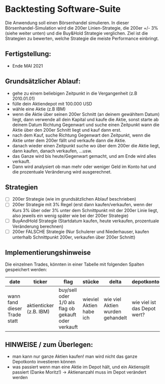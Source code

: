 # Backtesting Software-Suite
Die Anwendung soll einen Börsenhandel simulieren. In dieser Börsenhandel-Simulation wird die 200er Linien-Strategie, die 200er +/- 3% (siehe weiter unten) und die Buy&Hold Strategie verglichen. Ziel ist die Strategien zu bewerten, welche Strategie die meiste Performance einbringt.

## Fertigstellung:
- Ende MAI 2021

## Grundsätzlicher Ablauf:
- gehe zu einem beliebigen Zeitpunkt in die Vergangenheit (z.B 2010.01.01)
- fülle dein Aktiendepot mit 100.000 USD
- wähle eine Aktie (z.B IBM)
- wenn die Aktie über seinen 200er Schnitt (an deinem gewähltem Datum) liegt, dann verwende all dein Kapital und kaufe die Aktie, sonst starte ab deinem Datum Richtung Gegenwart und suche einen Zeitpunkt wann die Aktie über den 200er Schnitt liegt und kauf dann erst.
- nach dem Kauf, suche Richtung Gegenwart den Zeitpunkt, wenn die Aktie unter dem 200er fällt und verkaufe dann die Aktie.
- danach wieder einen Zeitpunkt suche wo über dem 200er die Aktie liegt, dann kaufen, danach verkaufen, ...usw.
- das Ganze wird bis heute/Gegenwart gemacht, und am Ende wird alles verkauft.
- Dann wird analysiert ob man mehr oder weniger Geld im Konto hat und die prozentuale Veränderung wird ausgerechnet.

## Strategien
* [ ] 200er Strategie (wie im grundsätzlichen Ablauf beschrieben)
* [ ] 200er Strategie mit 3% Regel (erst dann kaufen/verkaufen, wenn der Kurs 3% über oder 3% unter dem Schnittpunkt mit der 200er Linie liegt, also jeweils ein wenig später wie bei der 200er Strategie)
* [ ] BuyAndHold Strategie (Startdatum kaufen, heute verkaufen, prozentuale Veränderung berechnen)
* [ ] 200er FALSCHE Strategie (Nur Schulerer und Niederhauser, kaufen unterhalb Schnittpunkt 200er, verkaufen über 200er Schnitt)

## Implementierungshinweise
Die einzelnen Trades, könnten in einer Tabelle mit folgenden Spalten gespeichert werden:

|date|ticker|flag|stücke|delta|depotkonto|
|----|------|----|------|-----|----------|
|wann fand dieser Trade statt|aktienticker (z.B. IBM)|buy/sell oder 1/0 als flag ob gekauft oder verkauft|wieviel Aktien habe ich|wie viel Aktien wurden gehandelt|wie viel ist das Depot wert?|

## HINWEISE / zum Überlegen:
- man kann nur ganze Aktien kaufen! man wird nicht das ganze Depotkonto investieren können
- was passiert wenn man eine Aktie im Depot hält, und ein Aktiensplit passiert (Danke Moritz!) -> Aktienanzahl muss im Depot verändert werden